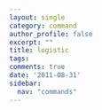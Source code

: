 ```yaml
---
layout: single
category: command
author_profile: false
excerpt: ""
title: logistic
tags:
comments: true
date: '2011-08-31'
sidebar:
  nav: "commands"
---
```


